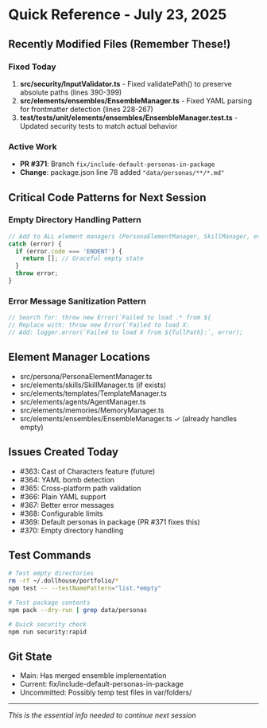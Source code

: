 # Quick Reference - July 23, 2025

## Recently Modified Files (Remember These!)

### Fixed Today
1. **src/security/InputValidator.ts** - Fixed validatePath() to preserve absolute paths (lines 390-399)
2. **src/elements/ensembles/EnsembleManager.ts** - Fixed YAML parsing for frontmatter detection (lines 228-267)
3. **test/__tests__/unit/elements/ensembles/EnsembleManager.test.ts** - Updated security tests to match actual behavior

### Active Work
- **PR #371**: Branch `fix/include-default-personas-in-package`
- **Change**: package.json line 78 added `"data/personas/**/*.md"`

## Critical Code Patterns for Next Session

### Empty Directory Handling Pattern
```typescript
// Add to ALL element managers (PersonaElementManager, SkillManager, etc.)
catch (error) {
  if (error.code === 'ENOENT') {
    return []; // Graceful empty state
  }
  throw error;
}
```

### Error Message Sanitization Pattern
```typescript
// Search for: throw new Error(`Failed to load .* from ${
// Replace with: throw new Error(`Failed to load X:
// Add: logger.error(`Failed to load X from ${fullPath}:`, error);
```

## Element Manager Locations
- src/persona/PersonaElementManager.ts
- src/elements/skills/SkillManager.ts (if exists)
- src/elements/templates/TemplateManager.ts
- src/elements/agents/AgentManager.ts
- src/elements/memories/MemoryManager.ts
- src/elements/ensembles/EnsembleManager.ts ✓ (already handles empty)

## Issues Created Today
- #363: Cast of Characters feature (future)
- #364: YAML bomb detection
- #365: Cross-platform path validation
- #366: Plain YAML support
- #367: Better error messages
- #368: Configurable limits
- #369: Default personas in package (PR #371 fixes this)
- #370: Empty directory handling

## Test Commands
```bash
# Test empty directories
rm -rf ~/.dollhouse/portfolio/*
npm test -- --testNamePattern="list.*empty"

# Test package contents
npm pack --dry-run | grep data/personas

# Quick security check
npm run security:rapid
```

## Git State
- Main: Has merged ensemble implementation
- Current: fix/include-default-personas-in-package
- Uncommitted: Possibly temp test files in var/folders/

---
*This is the essential info needed to continue next session*